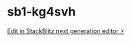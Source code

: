 # sb1-kg4svh

[Edit in StackBlitz next generation editor ⚡️](https://stackblitz.com/~/github.com/jokomad/sb1-kg4svh)